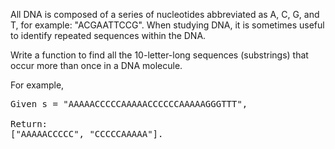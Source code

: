 All DNA is composed of a series of nucleotides abbreviated as A, C, G, and T, for example: "ACGAATTCCG". When studying DNA, it is sometimes useful to identify repeated sequences within the DNA.

Write a function to find all the 10-letter-long sequences (substrings) that occur more than once in a DNA molecule.

For example,
<pre>
Given s = "AAAAACCCCCAAAAACCCCCCAAAAAGGGTTT",

Return:
["AAAAACCCCC", "CCCCCAAAAA"].
</pre>
